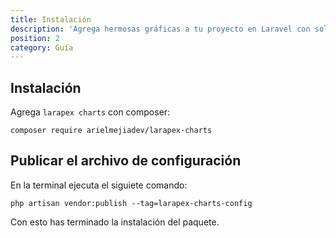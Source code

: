 ```yaml
---
title: Instalación
description: 'Agrega hermosas gráficas a tu proyecto en Laravel con solo un facade.'
position: 2
category: Guía
---
```


## Instalación

Agrega `larapex charts` con composer:

<code-group>
  <code-block label="composer" active>

  ```bash[terminal/cmd]
  composer require arielmejiadev/larapex-charts
  ```

  </code-block>
</code-group>

## Publicar el archivo de configuración

En la terminal ejecuta el siguiete comando:

```php[terminal/cmd]
php artisan vendor:publish --tag=larapex-charts-config
```

Con esto has terminado la instalación del paquete.